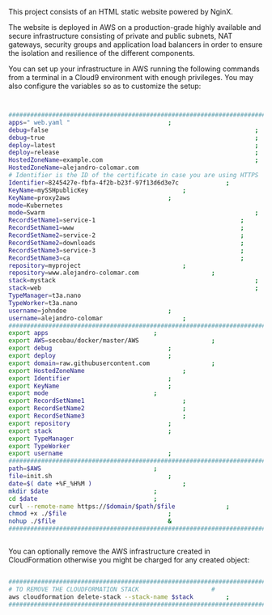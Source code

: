 This project consists of an HTML static website powered by NginX.

The website is deployed in AWS on a production-grade highly available and secure infrastructure consisting of private and public subnets, NAT gateways, security groups and application load balancers in order to ensure the isolation and resilience of the different components.

You can set up your infrastructure in AWS running the following commands from a terminal in a Cloud9 environment with enough privileges.
You may also configure the variables so as to customize the setup:

```BASH 


#########################################################################
apps=" web.yaml "							;
debug=false                                                     	;
debug=true                                                     		;
deploy=latest                                                   	;
deploy=release                                                   	;
HostedZoneName=example.com                                  	 	;
HostedZoneName=alejandro-colomar.com                                   	;
# Identifier is the ID of the certificate in case you are using HTTPS	#
Identifier=8245427e-fbfa-4f2b-b23f-97f13d6d3e7c				;
KeyName=mySSHpublicKey							;
KeyName=proxy2aws							;
mode=Kubernetes                                                       	;
mode=Swarm                                                       	;
RecordSetName1=service-1                                   		;
RecordSetName1=www                                   			;
RecordSetName2=service-2                                   		;
RecordSetName2=downloads                                   		;
RecordSetName3=service-3                                   		;
RecordSetName3=ca                                   			;
repository=myproject							;
repository=www.alejandro-colomar.com					;
stack=mystack                                                     	;
stack=web                                                     		;
TypeManager=t3a.nano                                                    ;
TypeWorker=t3a.nano                                                     ;
username=johndoe							;
username=alejandro-colomar						;
#########################################################################
export apps								;
export AWS=secobau/docker/master/AWS					;
export debug								;
export deploy								;
export domain=raw.githubusercontent.com					;
export HostedZoneName							;
export Identifier							;
export KeyName								;
export mode								;
export RecordSetName1							;
export RecordSetName2							;
export RecordSetName3							;
export repository							;
export stack								;
export TypeManager                                                      ;
export TypeWorker                                                       ;
export username								;
#########################################################################
path=$AWS								;
file=init.sh								;
date=$( date +%F_%H%M )							;
mkdir $date								;
cd $date								;
curl --remote-name https://$domain/$path/$file				;
chmod +x ./$file							;
nohup ./$file								&
#########################################################################



```


You can optionally remove the AWS infrastructure created in CloudFormation otherwise you might be charged for any created object:

```BASH

#########################################################################
# TO REMOVE THE CLOUDFORMATION STACK					#
aws cloudformation delete-stack --stack-name $stack			;
#########################################################################



```

